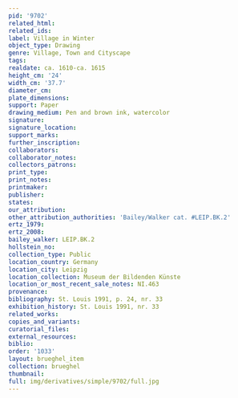 ```yaml
---
pid: '9702'
related_html: 
related_ids: 
label: Village in Winter
object_type: Drawing
genre: Village, Town and Cityscape
tags: 
realdate: ca. 1610-ca. 1615
height_cm: '24'
width_cm: '37.7'
diameter_cm: 
plate_dimensions: 
support: Paper
drawing_medium: Pen and brown ink, watercolor
signature: 
signature_location: 
support_marks: 
further_inscription: 
collaborators: 
collaborator_notes: 
collectors_patrons: 
print_type: 
print_notes: 
printmaker: 
publisher: 
states: 
our_attribution: 
other_attribution_authorities: 'Bailey/Walker cat. #LEIP.BK.2'
ertz_1979: 
ertz_2008: 
bailey_walker: LEIP.BK.2
hollstein_no: 
collection_type: Public
location_country: Germany
location_city: Leipzig
location_collection: Museum der Bildenden Künste
location_or_most_recent_sale_notes: NI.463
provenance: 
bibliography: St. Louis 1991, p. 24, nr. 33
exhibition_history: St. Louis 1991, nr. 33
related_works: 
copies_and_variants: 
curatorial_files: 
external_resources: 
biblio: 
order: '1033'
layout: brueghel_item
collection: brueghel
thumbnail: 
full: img/derivatives/simple/9702/full.jpg
---
```

